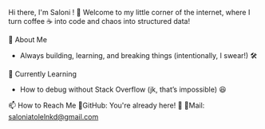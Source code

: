 Hi there, I'm Saloni ! 👋
Welcome to my little corner of the internet, where I turn coffee ☕ into code and chaos into structured data!

🚀 About Me
- Always building, learning, and breaking things (intentionally, I swear!) 🛠️

🌱 Currently Learning
- How to debug without Stack Overflow (jk, that’s impossible) 😆

📫 How to Reach Me
📌GitHub: You're already here! 🙌
📌Mail: saloniatolelnkd@gmail.com

<!---
Saloni1707/Saloni1707 is a ✨ special ✨ repository because its `README.md` (this file) appears on your GitHub profile.
You can click the Preview link to take a look at your changes.
--->
